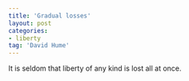 ```yaml
---
title: 'Gradual losses'
layout: post
categories:
- liberty
tag: 'David Hume'
---
```


It is seldom that liberty of any kind is lost all at once.